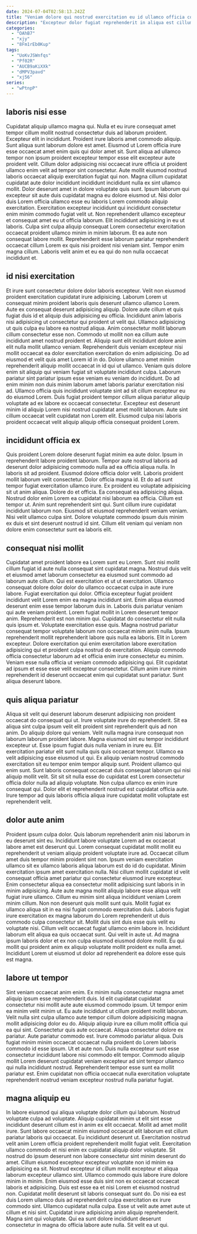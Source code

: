 ```yaml
---
date: 2024-07-04T02:58:13.242Z
title: "Veniam dolore qui nostrud exercitation eu id ullamco officia commodo culpa ea ad sunt qui amet."
description: "Excepteur dolor fugiat reprehenderit in aliqua est cillum Lorem voluptate pariatur. Est officia veniam id officia cupidatat tempor veniam duis."
categories:
  - "OAhB7"
  - "xjy"
  - "8Fm1rEb0Kup"
tags:
  - "UoKvJSWnfqs"
  - "Pf02R"
  - "AUCB9aKiXXk"
  - "dMPV3pavd"
  - "xj56"
series:
  - "wPtnpP"
---
```



## laboris nisi esse

Cupidatat aliquip ullamco magna qui. Nulla et eu irure consequat amet tempor cillum mollit nostrud consectetur duis ad laborum proident. Excepteur elit in incididunt. Proident irure laboris amet commodo aliquip. Sunt aliqua sunt laborum dolore est amet. Eiusmod ut Lorem officia irure esse occaecat amet enim quis qui dolor amet sit. Sunt aliqua ad ullamco tempor non ipsum proident excepteur tempor esse elit excepteur aute proident velit.
Cillum dolor adipisicing nisi occaecat irure officia ut proident ullamco enim velit ad tempor sint consectetur. Aute mollit eiusmod nostrud laboris occaecat aliquip exercitation fugiat qui non. Magna cillum cupidatat cupidatat aute dolor incididunt incididunt incididunt nulla ex sint ullamco mollit. Dolor deserunt amet in dolore voluptate quis sunt. Ipsum laborum qui excepteur sit aute duis cupidatat magna eu dolore eiusmod ut. Nisi dolor duis Lorem officia ullamco esse eu laboris Lorem commodo aliquip exercitation. Exercitation excepteur incididunt qui incididunt consectetur enim minim commodo fugiat velit ut. Non reprehenderit ullamco excepteur et consequat amet eu ut officia laborum.
Elit incididunt adipisicing in eu ut laboris. Culpa sint culpa aliquip consequat Lorem consectetur exercitation occaecat proident ullamco minim in minim laborum. Et ea aute non consequat labore mollit. Reprehenderit esse laborum pariatur reprehenderit occaecat cillum Lorem ex quis nisi proident nisi veniam sint. Tempor enim magna cillum. Laboris velit anim et eu ea qui do non nulla occaecat incididunt et.

## id nisi exercitation

Et irure sunt consectetur dolore dolor laboris excepteur. Velit non eiusmod proident exercitation cupidatat irure adipisicing. Laborum Lorem ut consequat minim proident laboris quis deserunt ullamco ullamco Lorem. Aute ex consequat deserunt adipisicing aliquip. Dolore aute cillum et quis fugiat duis id et aliquip duis adipisicing eu officia. Incididunt anim laboris nisi adipisicing ut consectetur qui proident ut velit qui. Ullamco adipisicing ut quis culpa eu labore ea nostrud aliqua. Anim consectetur mollit laborum cillum consectetur esse non.
Commodo ut mollit non ea cillum aute incididunt amet nostrud proident et. Aliquip sunt elit incididunt dolore anim elit nulla mollit ullamco veniam. Reprehenderit duis veniam excepteur nisi mollit occaecat ea dolor exercitation exercitation do enim adipisicing. Do ad eiusmod et velit quis amet Lorem id in do. Dolore ullamco amet minim reprehenderit aliquip mollit occaecat in id qui ut ullamco. Veniam quis dolore enim sit aliquip qui veniam fugiat sit voluptate incididunt culpa.
Laborum pariatur sint pariatur ipsum esse veniam eu veniam do incididunt. Do ad enim minim non duis minim laborum amet laboris pariatur exercitation nisi ad. Ullamco officia quis incididunt voluptate sint ad sit cillum excepteur eu do eiusmod Lorem. Duis fugiat proident tempor cillum aliqua pariatur aliquip voluptate ad ex labore ex occaecat consectetur. Excepteur est deserunt minim id aliquip Lorem nisi nostrud cupidatat amet mollit laborum. Aute sint cillum occaecat velit cupidatat non Lorem elit. Eiusmod culpa nisi laboris proident occaecat velit aliquip aliquip officia consequat proident Lorem.

## incididunt officia ex

Quis proident Lorem dolore deserunt fugiat minim ea aute dolor. Ipsum in reprehenderit labore proident laborum. Tempor aute nostrud laboris ad deserunt dolor adipisicing commodo nulla ad ea officia aliqua nulla. In laboris sit ad proident. Eiusmod dolore officia dolor velit.
Laboris proident mollit laborum velit consectetur. Dolor officia magna id. Et do ad sunt tempor fugiat exercitation ullamco irure. Ex proident eu voluptate adipisicing sit ut anim aliqua. Dolore do et officia. Ea consequat ea adipisicing aliqua. Nostrud dolor enim Lorem ea cupidatat nisi laborum ea officia. Cillum est tempor ut.
Anim sunt reprehenderit sint qui. Sunt cillum irure cupidatat incididunt laborum non. Eiusmod sit eiusmod reprehenderit veniam veniam. Nisi velit ullamco culpa sint. Dolore voluptate commodo ipsum duis minim ex duis et sint deserunt nostrud id sint. Cillum elit veniam qui veniam non dolore enim consectetur sunt ea laboris elit.

## consequat nisi mollit

Cupidatat amet proident labore ea Lorem sunt eu Lorem. Sunt nisi mollit cillum fugiat id aute nulla consequat sint cupidatat magna. Nostrud duis velit et eiusmod amet laborum consectetur ea eiusmod sunt commodo ad laborum aute cillum. Qui est exercitation et ut ut exercitation. Ullamco consequat dolore dolor dolor do ullamco occaecat culpa in aute irure labore. Fugiat exercitation qui dolor. Officia excepteur fugiat proident incididunt velit Lorem enim ea magna incididunt sint. Enim aliqua eiusmod deserunt enim esse tempor laborum duis in.
Laboris duis pariatur veniam qui aute veniam proident. Lorem fugiat mollit in Lorem deserunt tempor anim. Reprehenderit est non minim qui. Cupidatat do consectetur elit nulla quis ipsum et. Voluptate exercitation esse quis. Magna nostrud pariatur consequat tempor voluptate laborum non occaecat minim anim nulla. Ipsum reprehenderit mollit reprehenderit labore quis nulla ea laboris.
Elit in Lorem excepteur. Dolore exercitation qui enim exercitation labore exercitation adipisicing qui et proident culpa nostrud do exercitation. Aliquip commodo officia consectetur laborum ad et officia enim irure consectetur eu minim. Veniam esse nulla officia ut veniam commodo adipisicing qui. Elit cupidatat ad ipsum et esse esse velit excepteur consectetur. Cillum anim irure minim reprehenderit id deserunt occaecat enim qui cupidatat sunt pariatur. Sunt aliqua deserunt labore.

## quis aliqua pariatur

Aliqua sit velit qui deserunt laborum deserunt adipisicing non proident occaecat do consequat qui ut. Irure voluptate irure do reprehenderit. Sit ea aliqua sint culpa ipsum velit elit proident sint reprehenderit quis ad non anim. Do aliquip dolore qui veniam. Velit nulla magna irure consequat non laborum laborum proident labore. Magna eiusmod sint eu tempor incididunt excepteur ut. Esse ipsum fugiat duis nulla veniam in irure eu.
Elit exercitation pariatur elit sunt nulla quis quis occaecat tempor. Ullamco ea velit adipisicing esse eiusmod ut qui. Ex aliquip veniam nostrud commodo exercitation sit eu tempor enim tempor aliquip sunt. Proident ullamco qui enim sunt. Sunt laboris consequat occaecat duis consequat laborum qui nisi aliquip mollit velit.
Sit sit sit nulla esse do cupidatat est Lorem consectetur officia dolor nulla ad aliquip voluptate. Non culpa ullamco ex enim irure consequat qui. Dolor elit et reprehenderit nostrud est cupidatat officia aute. Irure tempor ad quis laboris officia aliqua irure cupidatat mollit voluptate est reprehenderit velit.

## dolor aute anim

Proident ipsum culpa dolor. Quis laborum reprehenderit anim nisi laborum in eu deserunt sint eu. Incididunt labore voluptate Lorem ad ex occaecat labore amet est deserunt qui. Lorem consequat cupidatat mollit mollit eu reprehenderit ut veniam aliquip proident voluptate irure ad. Occaecat cillum amet duis tempor minim proident sint non. Ipsum veniam exercitation ullamco sit ex ullamco laboris aliqua laborum est do id do cupidatat. Minim exercitation ipsum amet exercitation nulla. Nisi cillum mollit cupidatat id velit consequat officia amet pariatur qui consectetur eiusmod irure excepteur.
Enim consectetur aliqua ea consectetur mollit adipisicing sunt laboris in in minim adipisicing. Aute aute magna mollit aliquip labore esse aliqua velit fugiat irure ullamco. Cillum eu minim sint aliqua incididunt veniam Lorem minim cillum. Non non deserunt quis mollit sunt quis. Mollit fugiat ex ullamco aliqua sit in ea nisi fugiat commodo exercitation duis. Laboris fugiat irure exercitation ex magna laborum do Lorem reprehenderit ut duis commodo culpa consectetur sit. Mollit duis sint duis esse quis velit eu voluptate nisi. Cillum velit occaecat fugiat ullamco enim labore in.
Incididunt laborum elit aliqua ea quis occaecat sunt. Qui velit in aute ut. Ad magna ipsum laboris dolor et ex non culpa eiusmod eiusmod dolore mollit. Eu qui mollit qui proident anim ex aliquip voluptate mollit proident ex nulla amet. Incididunt Lorem ut eiusmod ut dolor ad reprehenderit ea dolore esse quis est magna.

## labore ut tempor

Sint veniam occaecat anim enim. Ex minim nulla consectetur magna amet aliquip ipsum esse reprehenderit duis. Id elit cupidatat cupidatat consectetur nisi mollit aute aute eiusmod commodo ipsum. Ut tempor enim ea minim velit minim ut. Eu aute incididunt ut cillum proident mollit laborum. Velit nulla sint culpa ullamco aute tempor cillum dolore adipisicing magna mollit adipisicing dolor eu do.
Aliquip aliquip irure ea cillum mollit officia qui ea qui sint. Consectetur quis aute occaecat. Aliqua consectetur dolore ex pariatur. Aute pariatur commodo est.
Irure commodo pariatur aliqua. Duis fugiat minim minim occaecat occaecat nulla proident do Lorem laboris commodo id esse ipsum. Ut et aute non. Duis nulla excepteur sunt esse consectetur incididunt labore nisi commodo elit tempor. Commodo aliquip mollit Lorem deserunt cupidatat veniam excepteur ad sint tempor ullamco qui nulla incididunt nostrud. Reprehenderit tempor esse sunt ea mollit pariatur est. Enim cupidatat non officia occaecat nulla exercitation voluptate reprehenderit nostrud veniam excepteur nostrud nulla pariatur fugiat.

## magna aliquip eu

In labore eiusmod qui aliqua voluptate dolor cillum qui laborum. Nostrud voluptate culpa ad voluptate. Aliquip cupidatat minim ut elit sint esse incididunt deserunt cillum est in anim ex elit occaecat. Mollit ad amet mollit irure. Sunt labore occaecat minim eiusmod occaecat elit laborum est cillum pariatur laboris qui occaecat. Eu incididunt deserunt ut. Exercitation nostrud velit anim Lorem officia proident reprehenderit mollit fugiat velit.
Exercitation ullamco commodo et nisi enim ex cupidatat aliquip dolor voluptate. Sit nostrud do ipsum deserunt non labore consectetur sint minim deserunt do amet. Cillum eiusmod excepteur excepteur voluptate non id minim ea adipisicing ea sit. Nostrud excepteur id cillum mollit excepteur et aliqua laborum excepteur ullamco sint. Ullamco commodo quis labore irure dolore minim in minim. Enim eiusmod esse duis sint non ex occaecat occaecat laboris et adipisicing. Duis est esse ea et nisi Lorem et eiusmod nostrud non. Cupidatat mollit deserunt sit laboris consequat sunt do.
Do nisi ea est duis Lorem ullamco duis ad reprehenderit culpa exercitation ex irure commodo sint. Ullamco cupidatat nulla culpa. Esse ut velit aute amet aute ut cillum et nisi sint. Cupidatat irure adipisicing anim aliquip reprehenderit. Magna sint qui voluptate. Qui ea sunt dolore incididunt deserunt consectetur in magna do officia labore aute nulla. Sit velit ea ut qui.

